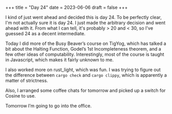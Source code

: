 +++
title = "Day 24"
date = 2023-06-06
draft = false
+++

I kind of just went ahead and decided this is day 24. To be perfectly clear,
I'm not actually sure it is day 24. I just made the arbitrary decision and
went ahead with it. From what I can tell, it's probably > 20 and \< 30, so
I've guessed 24 as a decent intermediate.

Today I did more of the Busy Beaver’s course on TigYog, which has talked a bit
about the Halting Function, Godel’s 1st Incompleteness theorem, and a few
other ideas of computability. Interestingly, most of the course is taught in
Javascript, which makes it fairly unknown to me.

I also worked more on rust_light, which was fun. I was trying to figure out
the difference between `cargo check` and `cargo clippy`, which is apparently
a matter of strictness.

Also, I arranged some coffee chats for tomorrow and picked up a switch for
Cosine to use.

Tomorrow I’m going to go into the office.
